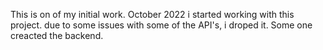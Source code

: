 This is on of my initial work. October 2022 i started working with this project. due to some issues with some of the API's, i droped it. 
Some one creacted the backend.

